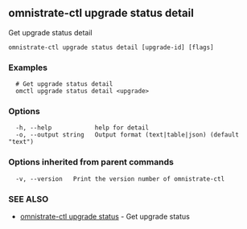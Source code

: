 ## omnistrate-ctl upgrade status detail

Get upgrade status detail

```
omnistrate-ctl upgrade status detail [upgrade-id] [flags]
```

### Examples

```
  # Get upgrade status detail
  omctl upgrade status detail <upgrade>
```

### Options

```
  -h, --help            help for detail
  -o, --output string   Output format (text|table|json) (default "text")
```

### Options inherited from parent commands

```
  -v, --version   Print the version number of omnistrate-ctl
```

### SEE ALSO

* [omnistrate-ctl upgrade status](omnistrate-ctl_upgrade_status.md)	 - Get upgrade status

